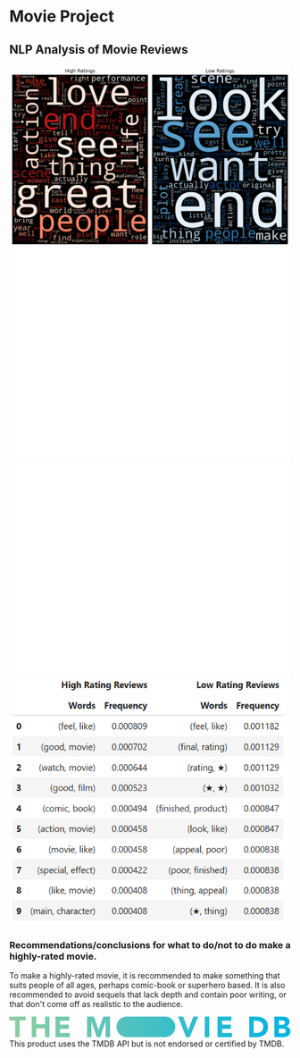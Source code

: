# Movie Project
 
## NLP Analysis of Movie Reviews

!['word clouds'](https://github.com/EhLeeOod/movie-project/blob/main/Data-NLP/Images/wordclouds.png?raw=true)
!['freq dist high'](https://github.com/EhLeeOod/movie-project/blob/main/Data-NLP/Images/freqdist-high.png?raw=true)
!['freq dist low'](https://github.com/EhLeeOod/movie-project/blob/main/Data-NLP/Images/freqdist-low.png?raw=true)
!['ngrams tables'](https://github.com/EhLeeOod/movie-project/blob/main/Data-NLP/Images/ngrams.PNG?raw=true)

### Recommendations/conclusions for what to do/not to do make a highly-rated movie.

To make a highly-rated movie, it is recommended to make something that suits people of all ages, perhaps comic-book or superhero based. It is also recommended to avoid sequels that lack depth and contain poor writing, or that don't come off as realistic to the audience.



!['tmdb logo'](https://github.com/EhLeeOod/movie-project/blob/main/Data-NLP/Images/tmdb.svg?raw=true)
This product uses the TMDB API but is not endorsed or certified by TMDB.
